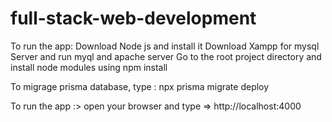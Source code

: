 # full-stack-web-development

To run the app:
Download Node js and install it
Download Xampp for mysql Server and run myql and apache server
Go to the root project directory and install node modules using npm install

To migrage prisma database, type : npx prisma migrate deploy

To run the app :> open your browser and type => http://localhost:4000

